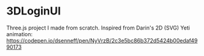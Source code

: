 # 3DLoginUI
Three.js project I made from scratch.
Inspired from Darin's 2D (SVG) Yeti animation: https://codepen.io/dsenneff/pen/NyVrzB/2c3e5bc86b372d5424b00edaf4990173
